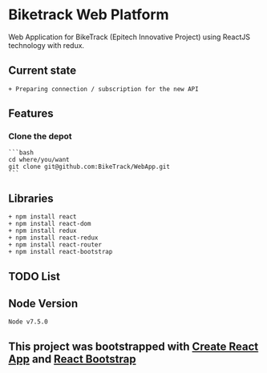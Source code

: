 # Biketrack Web Platform
Web Application for BikeTrack (Epitech Innovative Project) using ReactJS technology with redux.

## Current state
    + Preparing connection / subscription for the new API

## Features

### Clone the depot
    ```bash
    cd where/you/want
    git clone git@github.com:BikeTrack/WebApp.git
    ```

## Libraries
    + npm install react
    + npm install react-dom
    + npm install redux
    + npm install react-redux
    + npm install react-router
    + npm install react-bootstrap

## TODO List

## Node Version
    Node v7.5.0

## This project was bootstrapped with [Create React App](https://github.com/facebookincubator/create-react-app) and [React Bootstrap](https://react-bootstrap.github.io/)
